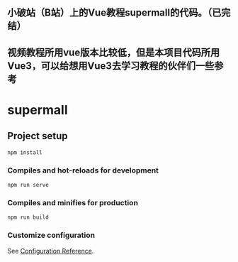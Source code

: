 ## 小破站（B站）上的Vue教程supermall的代码。（已完结）
## 视频教程所用vue版本比较低，但是本项目代码所用Vue3，可以给想用Vue3去学习教程的伙伴们一些参考

# supermall

## Project setup
```
npm install
```

### Compiles and hot-reloads for development
```
npm run serve
```

### Compiles and minifies for production
```
npm run build
```

### Customize configuration
See [Configuration Reference](https://cli.vuejs.org/config/).
